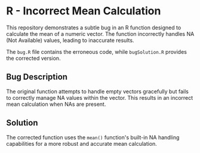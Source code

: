 # R - Incorrect Mean Calculation

This repository demonstrates a subtle bug in an R function designed to calculate the mean of a numeric vector. The function incorrectly handles NA (Not Available) values, leading to inaccurate results.

The `bug.R` file contains the erroneous code, while `bugSolution.R` provides the corrected version.

## Bug Description

The original function attempts to handle empty vectors gracefully but fails to correctly manage NA values within the vector.  This results in an incorrect mean calculation when NAs are present. 

## Solution

The corrected function uses the `mean()` function's built-in NA handling capabilities for a more robust and accurate mean calculation.
